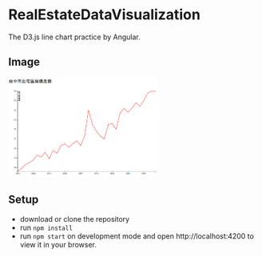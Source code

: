 # RealEstateDataVisualization

The D3.js line chart practice by Angular.

## Image
<img src="https://github.com/s95s14236/RealEstateDataVisualization/blob/master/taichungPrice.png" width="300" height="200">

## Setup
- download or clone the repository
- run `npm install`
- run `npm start` on development mode and open http://localhost:4200 to view it in your browser.
